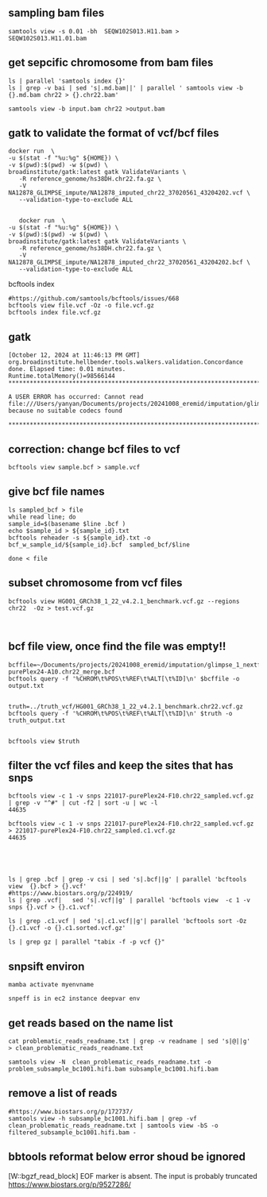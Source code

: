 

## sampling bam files
```
samtools view -s 0.01 -bh  SEQW102S013.H11.bam > SEQW102S013.H11.01.bam
```

## get sepcific chromosome from bam files
```
ls | parallel 'samtools index {}'
ls | grep -v bai | sed 's|.md.bam||' | parallel ' samtools view -b {}.md.bam chr22 > {}.chr22.bam'

samtools view -b input.bam chr22 >output.bam
```



## gatk to validate the format of vcf/bcf files
```
docker run  \
-u $(stat -f "%u:%g" ${HOME}) \
-v $(pwd):$(pwd) -w $(pwd) \
broadinstitute/gatk:latest gatk ValidateVariants \
   -R reference_genome/hs38DH.chr22.fa.gz \
   -V NA12878_GLIMPSE_impute/NA12878_imputed_chr22_37020561_43204202.vcf \
   --validation-type-to-exclude ALL
   
   
   docker run  \
-u $(stat -f "%u:%g" ${HOME}) \
-v $(pwd):$(pwd) -w $(pwd) \
broadinstitute/gatk:latest gatk ValidateVariants \
   -R reference_genome/hs38DH.chr22.fa.gz \
   -V NA12878_GLIMPSE_impute/NA12878_imputed_chr22_37020561_43204202.bcf \
   --validation-type-to-exclude ALL

```



bcftools index
```
#https://github.com/samtools/bcftools/issues/668
bcftools view file.vcf -Oz -o file.vcf.gz
bcftools index file.vcf.gz
```


## gatk
```
[October 12, 2024 at 11:46:13 PM GMT] org.broadinstitute.hellbender.tools.walkers.validation.Concordance done. Elapsed time: 0.01 minutes.
Runtime.totalMemory()=98566144
***********************************************************************

A USER ERROR has occurred: Cannot read file:///Users/yanyan/Documents/projects/20241008_eremid/imputation/glimpse_1_nextflow/glimpse_sample_out/115M_zac_E02.chr22.01_sampled.bcf because no suitable codecs found

***********************************************************************

```

## correction: change bcf files to vcf
```
bcftools view sample.bcf > sample.vcf
```


## give bcf file names

```
ls sampled_bcf > file
while read line; do
sample_id=$(basename $line .bcf ) 
echo $sample_id > ${sample_id}.txt
bcftools reheader -s ${sample_id}.txt -o  bcf_w_sample_id/${sample_id}.bcf  sampled_bcf/$line

done < file

```



## subset chromosome from vcf files
```
bcftools view HG001_GRCh38_1_22_v4.2.1_benchmark.vcf.gz --regions chr22  -Oz > test.vcf.gz



```


## bcf file view, once find the file was empty!!
```
bcffile=~/Documents/projects/20241008_eremid/imputation/glimpse_1_nextflow_working_retry/glimpse_ligate_out/221017-purePlex24-A10.chr22_merge.bcf
bcftools query -f '%CHROM\t%POS\t%REF\t%ALT[\t%ID]\n' $bcffile -o output.txt


truth=../truth_vcf/HG001_GRCh38_1_22_v4.2.1_benchmark.chr22.vcf.gz
bcftools query -f '%CHROM\t%POS\t%REF\t%ALT[\t%ID]\n' $truth -o truth_output.txt


bcftools view $truth

```


## filter the vcf files and keep the sites that has snps
```
bcftools view -c 1 -v snps 221017-purePlex24-F10.chr22_sampled.vcf.gz | grep -v "^#" | cut -f2 | sort -u | wc -l
44635

bcftools view -c 1 -v snps 221017-purePlex24-F10.chr22_sampled.vcf.gz  > 221017-purePlex24-F10.chr22_sampled.c1.vcf.gz
44635





ls | grep .bcf | grep -v csi | sed 's|.bcf||g' | parallel 'bcftools view  {}.bcf > {}.vcf'
#https://www.biostars.org/p/224919/
ls | grep .vcf|   sed 's|.vcf||g' | parallel 'bcftools view  -c 1 -v snps {}.vcf > {}.c1.vcf'

ls | grep .c1.vcf | sed 's|.c1.vcf||g'| parallel 'bcftools sort -Oz {}.c1.vcf -o {}.c1.sorted.vcf.gz'

ls | grep gz | parallel "tabix -f -p vcf {}"

```


## snpsift environ
```
mamba activate myenvname

snpeff is in ec2 instance deepvar env
```


## get reads based on the name list
```
cat problematic_reads_readname.txt | grep -v readname | sed 's|@||g'  > clean_problematic_reads_readname.txt

samtools view -N  clean_problematic_reads_readname.txt -o problem_subsample_bc1001.hifi.bam subsample_bc1001.hifi.bam

```

## remove a list of reads
```
#https://www.biostars.org/p/172737/
samtools view -h subsample_bc1001.hifi.bam | grep -vf clean_problematic_reads_readname.txt | samtools view -bS -o filtered_subsample_bc1001.hifi.bam -
```

## bbtools reformat below error shoud be ignored
[W::bgzf_read_block] EOF marker is absent. The input is probably truncated
https://www.biostars.org/p/9527286/